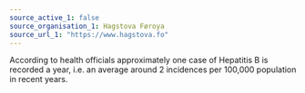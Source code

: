 ```yaml
---
source_active_1: false
source_organisation_1: Hagstova Føroya
source_url_1: "https://www.hagstova.fo"
---
```

According to health officials approximately one case of Hepatitis B is recorded a year, i.e. an average around 2 incidences per 100,000 population in recent years.
